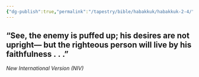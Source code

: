 ```yaml
---
{"dg-publish":true,"permalink":"/tapestry/bible/habakkuk/habakkuk-2-4/","title":"Habakkuk 2:4","tags":["bible-verse"],"dgHomeLink":true,"dgShowLocalGraph":true,"dgEnableSearch":true}
---
```


“See, the enemy is puffed up;
    his desires are not upright—
    but the righteous person will live by his faithfulness . . .”
---
*New International Version (NIV)*
